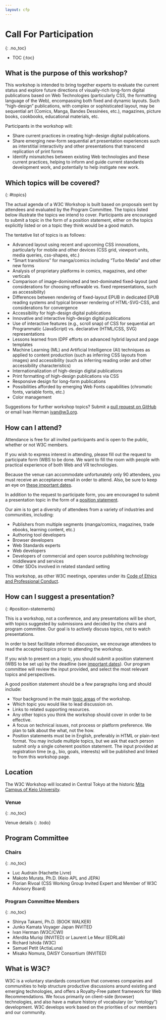 ```yaml
---
layout: cfp
---
```


# Call For Participation
{: .no_toc}

* TOC
{:toc}

## What is the purpose of this workshop?

This workshop is intended to bring together experts to evaluate the current status and explore future directions of visually-rich long-form digital publications based on Web Technologies (particularly CSS, the formatting language of the Web), encompassing both fixed and dynamic layouts.  Such “high-design” publications, with complex or sophisticated layout, may be sequential art (Comics, Manga, Bandes Dessinées, etc.), magazines, picture books, cookbooks, educational materials, etc.

Participants in the workshop will:
* Share current practices in creating high-design digital publications.
* Share emerging new-form sequential art presentation experiences such as interstitial interactivity and other presentations that transcend replication of print forms
* Identify mismatches between existing Web technologies and these current practices, helping to inform and guide current standards development work, and potentially to help instigate new work.


## Which topics will be covered?
{: #topics}

The actual agenda of a W3C Workshop is built based on proposals sent by attendees and evaluated by the Program Committee. The topics listed below illustrate the topics we intend to cover. Participants are encouraged to submit a topic in the form of a position statement, either on the topics explicitly listed or on a topic they think would be a good match.

The tentative list of topics is as follows:

* Advanced layout using recent and upcoming CSS innovations, particularly for mobile and other devices (CSS grid, viewport units, media queries, css-shapes, etc.)
* “Smart transitions” for manga/comics including “Turbo Media” and other new forms
* Analysis of proprietary platforms in comics, magazines, and other verticals
* Comparison of image-dominated and text-dominated fixed-layout (and considerations for choosing reflowable vs. fixed representations, such as accessibility)
* Differences between rendering of fixed-layout EPUB in dedicated EPUB reading systems and typical browser rendering of HTML-SVG-CSS, and considerations for convergence
* Accessibility for high-design digital publications
* Innovative and interactive high-design digital publications
* Use of interactive features (e.g., scroll snap) of CSS for sequential art
Programmatic (JavaScript) vs. declarative (HTML/CSS, SVG) representations
* Lessons learned from  IDPF efforts on advanced hybrid layout and page templates
* Machine Learning (ML) and Artificial Intelligence (AI) techniques as applied to content production (such as inferring CSS layouts from images) and accessibility (such as inferring reading order and other accessibility characteristics)
* Internationalization of high-design digital publications
* Print formatting of high-design publications via CSS
* Responsive design for long-form publications
* Possibilities afforded by emerging Web Fonts capabilities (chromatic fonts, variable fonts, etc.)
* Color management

Suggestions for further workshop topics? Submit a [pull request on GitHub](https://github.com/w3c/tokyo18-workshop) or email Ivan Herman <ivan@w3.org>.

## How can I attend?

Attendance is free for all invited participants and is open to the public, whether or not W3C members.

If you wish to express interest in attending, please fill out the request to participate form (<span class="todo">WBS to be done</span>. We want to fill the room with people with practical experience of both Web and VR technologies.

Because the venue can accommodate unfortunately only 90 attendees, you must receive an acceptance email in order to attend. Also, be sure to keep an eye on [these important dates](#dates).

In addition to the request to participate form, you are encouraged to submit a presentation topic in the form of a [position statement](#position-statements).

Our aim is to get a diversity of attendees from a variety of industries and communities, including:

* Publishers from multiple segments (manga/comics, magazines, trade ebooks, learning content, etc.)
* Authoring tool developers
* Browser developers
* Web Standards experts
* Web developers
* Developers of commercial and open source publishing technology middleware and services
* Other SDOs involved in related standard setting

This workshop, as other W3C meetings, operates under its [Code of Ethics and Professional Conduct](https://www.w3.org/Consortium/cepc/).

## How can I suggest a presentation?
{: #position-statements}

This is a workshop, not a conference, and any presentations will be short, with topics suggested by submissions and decided by the chairs and program committee. Our goal is to actively discuss topics, not to watch presentations.

In order to best facilitate informed discussion, we encourage attendees to read the accepted topics prior to attending the workshop.

If you wish to present on a topic, you should submit a position statement (<span class="todo">WBS to be set up</span>) by the deadline (see [important dates](#dates)). Our program committee will review the input provided, and select the most relevant topics and perspectives.

A good position statement should be a few paragraphs long and should include:

* Your background in the main [topic areas](#topics) of the workshop.
* Which topic you would like to lead discussion on.
* Links to related supporting resources.
* Any other topics you think the workshop should cover in order to be effective.
* A focus on technical issues, not process or platform preference. We plan to talk about the what, not the how.
* Position statements must be in English, preferably in HTML or plain-text format. You may include multiple topics, but we ask that each person submit only a single coherent position statement. The input provided at registration time (e.g., bio, goals, interests) will be published and linked to from this workshop page.

## Location

The W3C Workshop will located in Central Tokyo at the historic [Mita Campus of Keio University](https://www.keio.ac.jp/en/maps/mita.html).

### Venue
{: .no_toc}

Venue details
{: .todo}

## Program Committee

### Chairs
{: .no_toc}

* Luc Audrain (Hachette Livre)
* Makoto Murata, Ph.D. (Keio APL and JEPA)
* Florian Rivoal (CSS Working Group Invited Expert and Member of W3C Advisory Board)

### Program Committee Members
{: .no_toc}

* Shinya Takami, Ph.D. (BOOK WALKER)
* Junko Kamata Voyager Japan INVITED
* Ivan Herman  (W3C/CWI)
* Aferdita Muriqi (INVITED) or Laurent Le Meur (EDRLab)
* Richard Ishida (W3C)
* Samuel Petit (ActiaLuna)
* Misako Nomura, DAISY Consortium (INVITED)

## What is W3C?

W3C is a voluntary standards consortium that convenes companies and communities to help structure productive discussions around existing and emerging technologies, and offers a Royalty-Free patent framework for Web Recommendations. We focus primarily on client-side (browser) technologies, and also have a mature history of vocabulary (or “ontology”) development. W3C develops work based on the priorities of our members and our community.
